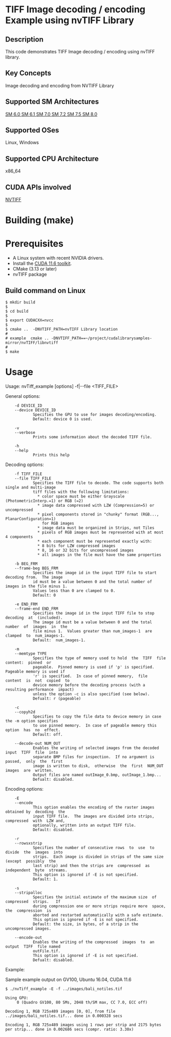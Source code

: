 # TIFF Image decoding / encoding Example using nvTIFF Library

## Description

This code demonstrates TIFF Image decoding / encoding using nvTIFF library.

## Key Concepts

Image decoding and encoding from NVTIFF Library

## Supported SM Architectures

  [SM 6.0 ](https://developer.nvidia.com/cuda-gpus)  [SM 6.1 ](https://developer.nvidia.com/cuda-gpus)  [SM 7.0 ](https://developer.nvidia.com/cuda-gpus)  [SM 7.2 ](https://developer.nvidia.com/cuda-gpus)  [SM 7.5 ](https://developer.nvidia.com/cuda-gpus) [SM 8.0 ](https://developer.nvidia.com/cuda-gpus)

## Supported OSes

Linux, Windows

## Supported CPU Architecture

x86_64

## CUDA APIs involved

[NVTIFF](https://docs.nvidia.com/cuda/nvTIFF/index.html)


# Building (make)

# Prerequisites
- A Linux system with recent NVIDIA drivers.
- Install the [CUDA 11.6 toolkit](https://developer.nvidia.com/cuda-downloads).
- CMake (3.13 or later)
- nvTIFF package


## Build command on Linux
```
$ mkdir build
$
$ cd build 
$
$ export CUDACXX=nvcc
$
$ cmake ..  -DNVTIFF_PATH=nvTIFF Library location
#
# example  cmake .. -DNVTIFF_PATH==~/project/cudalibrarysamples-mirror/nvTIFF/libnvtiff
#
$ make
```



# Usage
Usage:
nvTiff_example [options] -f|--file <TIFF_FILE>

General options:

        -d DEVICE_ID
        --device DEVICE_ID
                Specifies the GPU to use for images decoding/encoding.
                Default: device 0 is used.

        -v
        --verbose
                Prints some information about the decoded TIFF file.

        -h
        --help
                Prints this help

Decoding options:

        -f TIFF_FILE
        --file TIFF_FILE
                Specifies the TIFF file to decode. The code supports both single and multi-image
                tiff files with the following limitations:                                      
                  * color space must be either Grayscale (PhotometricInterp.=1) or RGB (=2)     
                  * image data compressed with LZW (Compression=5) or uncompressed              
                  * pixel components stored in "chunky" format (RGB..., PlanarConfiguration=1)
                    for RGB images                                                              
                  * image data must be organized in Strips, not Tiles                           
                  * pixels of RGB images must be represented with at most 4 components 
                  * each component must be represented exactly with:
                  * 8 bits for LZW compressed images                                        
                  * 8, 16 or 32 bits for uncompressed images                                
                  * all images in the file must have the same properties                        

        -b BEG_FRM
        --frame-beg BEG_FRM
                Specifies the image id in the input TIFF file to start decoding from.  The image
                id must be a value between 0 and the total number of images in the file minus 1.
                Values less than 0 are clamped to 0.
                Default: 0

        -e END_FRM
        --frame-end END_FRM
                Specifies the image id in the input TIFF file to stop  decoding  at  (included).
                The image id must be a value between 0 and the total number  of  images  in  the
                file minus 1.  Values greater than num_images-1  are  clamped  to  num_images-1.
                Default:  num_images-1.

        -m
        --memtype TYPE
                Specifies the type of memory used to hold  the  TIFF  file  content:  pinned  or
                pageable.  Pinned memory is used if 'p' is specified. Pageable memory is used if
                'r' is specified.  In case of pinned memory,  file  content  is  not  copied  to
                device memory before the decoding process (with a resulting performance  impact)
                unless the option -c is also specified (see below).
                Defualt: r (pageable)

        -c
        --copyh2d
                Specifies to copy the file data to device memory in case the -m option specifies
                to use pinned memory.  In case of pageable memory this  option  has  no  effect.
                Default: off.

        --decode-out NUM_OUT
                Enables the writing of selected images from the decoded  input  TIFF  file  into
                separate BMP files for inspection.  If no argument is  passed,  only  the  first
                image is written to disk,  otherwise  the  first  NUM_OUT  images  are  written.
                Output files are named outImage_0.bmp, outImage_1.bmp...
                Defualt: disabled.

Encoding options:

        -E
        --encode
                This option enables the encoding of the raster images obtained by  decoding  the
                input TIFF file.  The images are divided into strips, compressed  with  LZW and,
                optionally, written into an output TIFF file.
                Default: disabled.

        -r
        --rowsxstrip
                Specifies the number of consecutive rows  to  use  to  divide  the  images  into
                strips.  Each image is divided in strips of the same size (except  possibly  the
                last strip) and then the strips are  compressed  as  independent  byte  streams.
                This option is ignored if -E is not specified.
                Default: 1.

        -s
        --stripalloc
                Specifies the initial estimate of the maximum size  of  compressed  strips.   If
                during compression one or more strips require more  space,  the  compression  is
                aborted and restarted automatically with a safe estimate. 
                This option is ignored if -E is not specified.
                Default: the size, in bytes, of a strip in the uncompressed images.

        --encode-out
                Enables the writing of the compressed  images  to  an  output  TIFF  file named
                outFile.tif.
                This option is ignored if -E is not specified.
                Defualt: disabled.


Example:

Sample example output on GV100, Ubuntu 16.04, CUDA 11.6

```
$ ./nvTiff_example -E -f ../images/bali_notiles.tif
```

```
Using GPU:
	 0 (Quadro GV100, 80 SMs, 2048 th/SM max, CC 7.0, ECC off)

Decoding 1, RGB 725x489 images [0, 0], from file ../images/bali_notiles.tif... done in 0.000328 secs

Encoding 1, RGB 725x489 images using 1 rows per strip and 2175 bytes per strip... done in 0.002686 secs (compr. ratio: 3.30x)

```
